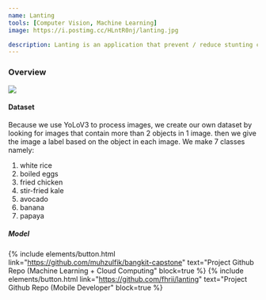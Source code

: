 ```yaml
---
name: Lanting
tools: [Computer Vision, Machine Learning]
image: https://i.postimg.cc/HLntR0nj/lanting.jpg

description: Lanting is an application that prevent / reduce stunting cases in Indonesia by controlling the adequacy of nutritional needs for the body via application.
---
```


### Overview

![](https://i.postimg.cc/HLntR0nj/lanting.jpg)

#### Dataset
Because we use YoLoV3 to process images, we create our own dataset by looking for images that contain more than 2 objects in 1 image. then we give the image a label based on the object in each image. We make 7 classes namely:
1. white rice
2. boiled eggs
3. fried chicken
4. stir-fried kale
5. avocado
6. banana
7. papaya


##### Model



{% include elements/button.html link="https://github.com/muhzulfik/bangkit-capstone" text="Project Github Repo (Machine Learning + Cloud Computing" block=true %}
{% include elements/button.html link="https://github.com/fhrii/lanting" text="Project Github Repo (Mobile Developer" block=true %}
